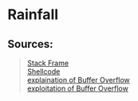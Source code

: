 # Rainfall

## Sources:
> [Stack Frame](https://www.youtube.com/playlist?list=PLHMcG0zmCZcj7hKyHgQGGEZ41UWKaISKU)<br/>
> [Shellcode](https://www.kali-linux.fr/hacking/shellcodes-debutant)<br/>
> [explaination of Buffer Overflow](https://www.youtube.com/watch?v=1S0aBV-Waeo&t=306s)<br/>
> [exploitation of Buffer Overflow](https://www.youtube.com/watch?v=Uk-xv8uxiJo&t=812s)<br/>
